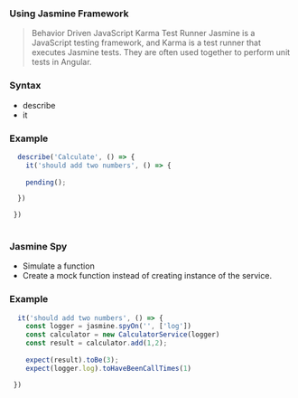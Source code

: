 ### Using Jasmine Framework
> Behavior Driven JavaScript
> Karma Test Runner
> Jasmine is a JavaScript testing framework, and Karma is a test runner that executes Jasmine tests. They are often used together to perform unit tests in Angular. 

### Syntax
- describe
- it 


### Example
```JavaScript
  describe('Calculate', () => {
    it('should add two numbers', () => {
    
	pending();

  }) 

 })
 
```


### Jasmine Spy
 - Simulate a function
 - Create a mock function instead of creating instance of the service.


### Example
```JavaScript
  it('should add two numbers', () => {
 	const logger = jasmine.spyOn('', ['log'])
	const calculator = new CalculatorService(logger)
	const result = calculator.add(1,2);
	
	expect(result).toBe(3);
	expect(logger.log).toHaveBeenCallTimes(1)

 })
```
